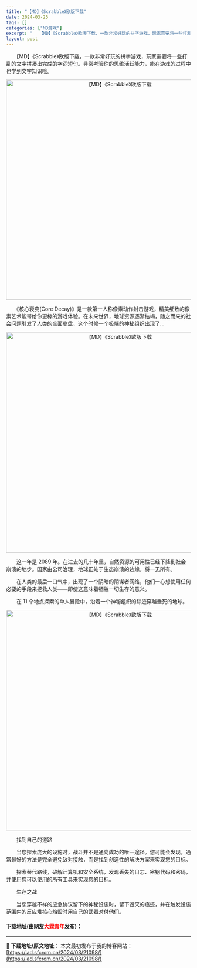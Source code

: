 ```yaml
---
title: "【MD】《Scrabble》欧版下载"
date: 2024-03-25
tags: []
categories: ["MD游戏"]
excerpt: "　　【MD】《Scrabble》欧版下载，一款非常好玩的拼字游戏，玩家需要将一些打乱的文字拼凑出完成的字词短句。非常考验你的思维活跃能力，能在游戏的过程中也学到文字知识哦。 　　《核心衰变(Core Decay)》是一款第一人称像素动作射击游戏，精美细致的像素艺术能带给你更棒的游戏体验。在未来世界，&hellip;"
layout: post
---
```


 <p>　　【MD】《Scrabble》欧版下载，一款非常好玩的拼字游戏，玩家需要将一些打乱的文字拼凑出完成的字词短句。非常考验你的思维活跃能力，能在游戏的过程中也学到文字知识哦。</p> <p align="center"><img align="" border="0" src="https://lad.sfcrom.cn/wp-content/uploads/2024/03/20240325_660111ef542db.png" width="599" alt="【MD】《Scrabble》欧版下载" /></p> <p>　　《核心衰变(Core Decay)》是一款第一人称像素动作射击游戏，精美细致的像素艺术能带给你更棒的游戏体验。在未来世界，地球资源逐渐枯竭，随之而来的社会问题引发了人类的全面崩盘，这个时候一个极端的神秘组织出现了...</p> <p align="center"><img align="" border="0" src="https://lad.sfcrom.cn/wp-content/uploads/2024/03/20240325_660111f08b723.png" width="600" alt="【MD】《Scrabble》欧版下载" /></p> <p>　　这一年是 2089 年。在过去的几十年里，自然资源的可用性已经下降到社会崩溃的地步。国家由公司治理，地球正处于生态崩溃的边缘，将一无所有。</p> <p>　　在人类的最后一口气中，出现了一个阴暗的阴谋者网络，他们一心想使用任何必要的手段来拯救人类&mdash;&mdash;即使这意味着牺牲一切生存的意义。</p> <p>　　在 11 个地点探索的单人冒险中，沿着一个神秘组织的踪迹穿越垂死的地球。</p> <p align="center"><img align="" border="0" src="https://lad.sfcrom.cn/wp-content/uploads/2024/03/20240325_660111f195093.png" width="600" alt="【MD】《Scrabble》欧版下载" /></p> <p>　　找到自己的道路</p> <p>　　当您探索庞大的设施时，战斗并不是通向成功的唯一途径。您可能会发现，通常最好的方法是完全避免敌对接触，而是找到创造性的解决方案来实现您的目标。</p> <p>　　探索替代路线，破解计算机和安全系统，发现丢失的日志、密钥代码和密码，并使用您可以使用的所有工具来实现您的目标。</p> <p>　　生存之战</p> <p>　　当您穿越不祥的应急协议留下的神秘设施时，留下毁灭的痕迹，并在触发设施范围内的反应堆核心熔毁时用自己的武器对付他们。</p> <p><h4>下载地址(由网友<font color="red">大霖青年</font>发布)：</h4></p> 

---
📖 **下载地址/原文地址：** 本文最初发布于我的博客网站：[https://lad.sfcrom.cn/2024/03/21098/](https://lad.sfcrom.cn/2024/03/21098/)
